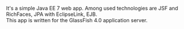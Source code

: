 It's a simple Java EE 7 web app. Among used technologies are JSF and RichFaces, JPA with EclipseLink, EJB.
<br>This app is written for the GlassFish 4.0 application server.
